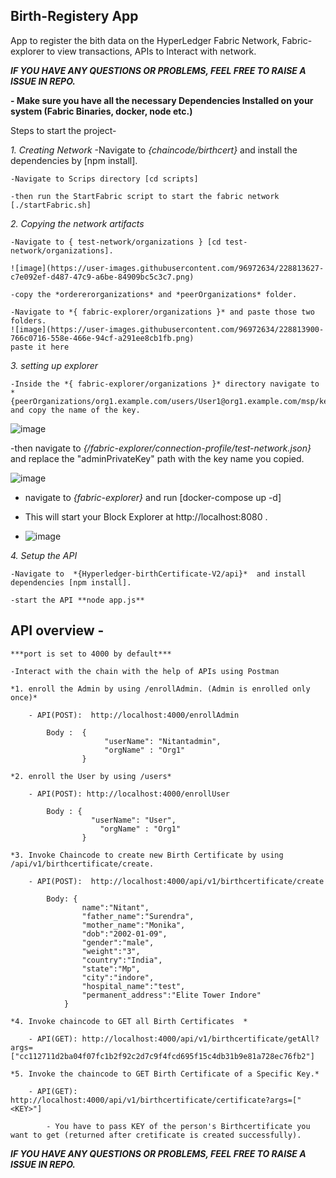 ## Birth-Registery App
App to register the bith data on the HyperLedger Fabric Network, Fabric-explorer to view transactions, APIs to Interact with network.

***IF YOU HAVE ANY QUESTIONS OR PROBLEMS, FEEL FREE TO RAISE A ISSUE IN REPO.***

**- Make sure you have all the necessary Dependencies Installed on your system (Fabric Binaries, docker, node etc.)**


Steps to start the project-

*1. Creating Network*
    -Navigate to *{chaincode/birthcert}* and install the dependencies by [npm install].

	-Navigate to Scrips directory [cd scripts]
	
	-then run the StartFabric script to start the fabric network [./startFabric.sh]
	
*2. Copying the network artifacts*

    -Navigate to { test-network/organizations } [cd test-network/organizations].
    
    ![image](https://user-images.githubusercontent.com/96972634/228813627-c7e092ef-d487-47c9-a6be-84909bc5c3c7.png)

    -copy the *ordererorganizations* and *peerOrganizations* folder.
	
    -Navigate to *{ fabric-explorer/organizations }* and paste those two folders.
	![image](https://user-images.githubusercontent.com/96972634/228813900-766c0716-558e-466e-94cf-a291ee8cb1fb.png)
	paste it here
	
*3. setting up explorer*

	-Inside the *{ fabric-explorer/organizations }* directory navigate to *{peerOrganizations/org1.example.com/users/User1@org1.example.com/msp/keystore}* and copy the name of the key.

![image](https://user-images.githubusercontent.com/96972634/228814194-42154809-24b8-43b3-abc3-6edec623b9c7.png)


  -then navigate to *{/fabric-explorer/connection-profile/test-network.json}* and replace the "adminPrivateKey" path with the key name you copied.
  
  ![image](https://user-images.githubusercontent.com/96972634/228814583-f0913030-8ae2-414e-b4e8-ce27b70b092e.png)


  - navigate to *{fabric-explorer}* and run [docker-compose up -d]

   - This will start your Block Explorer at http://localhost:8080 .
   - ![image](https://user-images.githubusercontent.com/96972634/228820468-e5f4db0b-5f81-4afb-af1c-abeb56a1f97d.png)


*4. Setup the API*  

	-Navigate to  *{Hyperledger-birthCertificate-V2/api}*  and install dependencies [npm install].
	
	-start the API **node app.js**

## API overview -
	
	***port is set to 4000 by default***

    -Interact with the chain with the help of APIs using Postman

    *1. enroll the Admin by using /enrollAdmin. (Admin is enrolled only once)*
        
        - API(POST):  http://localhost:4000/enrollAdmin

            Body :  {
                         "userName": "Nitantadmin",
                         "orgName" : "Org1"
                    }
    
    *2. enroll the User by using /users*
        
        - API(POST): http://localhost:4000/enrollUser

            Body : {
                      "userName": "User",
                        "orgName" : "Org1"
                    }
    
    *3. Invoke Chaincode to create new Birth Certificate by using /api/v1/birthcertificate/create.

        - API(POST):  http://localhost:4000/api/v1/birthcertificate/create

            Body: {
                    name":"Nitant",
                    "father_name":"Surendra",
                    "mother_name":"Monika",
                    "dob":"2002-01-09",
                    "gender":"male",
                    "weight":"3",
                    "country":"India",
                    "state":"Mp",
                    "city":"indore",
                    "hospital_name":"test",
                    "permanent_address":"Elite Tower Indore"
                }

    *4. Invoke chaincode to GET all Birth Certificates  *

        - API(GET): http://localhost:4000/api/v1/birthcertificate/getAll?args=["cc112711d2ba04f07fc1b2f92c2d7c9f4fcd695f15c4db31b9e81a728ec76fb2"]

    *5. Invoke the chaincode to GET Birth Certificate of a Specific Key.*

        - API(GET): http://localhost:4000/api/v1/birthcertificate/certificate?args=["<KEY>"]

            - You have to pass KEY of the person's Birthcertificate you want to get (returned after cretificate is created successfully).

***IF YOU HAVE ANY QUESTIONS OR PROBLEMS, FEEL FREE TO RAISE A ISSUE IN REPO.***
